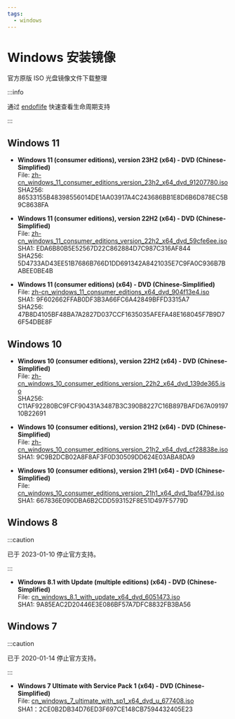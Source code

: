```yaml
---
tags:
  - windows
---
```


# Windows 安装镜像

官方原版 ISO 光盘镜像文件下载整理

:::info

通过 [endoflife](https://endoflife.date/windows) 快速查看生命周期支持

:::

## Windows 11

- **Windows 11 (consumer editions), version 23H2 (x64) - DVD (Chinese-Simplified)**<br />
  File: [zh-cn_windows_11_consumer_editions_version_23h2_x64_dvd_91207780.iso](magnet:?xt=urn:btih:19ffe4debe0e0466dcf7a93dc910756e23d77356&dn=zh-cn_windows_11_consumer_editions_version_23h2_x64_dvd_91207780.iso&xl=6714650624)<br />
  SHA256: 86533155B48398556014DE1AA03917A4C243686BB1E8D6B6D878EC5B9C8638FA

- **Windows 11 (consumer editions), version 22H2 (x64) - DVD (Chinese-Simplified)**<br />
  File: [zh-cn_windows_11_consumer_editions_version_22h2_x64_dvd_59cfe6ee.iso](magnet:?xt=urn:btih:576ca02db5b3d98a237de508139f9f471e69e247&dn=zh-cn_windows_11_consumer_editions_version_22h2_x64_dvd_59cfe6ee.iso&xl=5517127680)<br />
  SHA1: EDA6B80B5E52567D22C862884D7C987C316AF844<br />
  SHA256: 5D4733AD43EE51B7686B766D1DD691342A8421035E7C9FA0C936B7BABEE0BE4B

- **Windows 11 (consumer editions) (x64) - DVD (Chinese-Simplified)**<br />
  File: [zh-cn_windows_11_consumer_editions_x64_dvd_904f13e4.iso](magnet:?xt=urn:btih:CF0A537944C001AD86B1CA058E8D877F5F022FC6&dn=zh-cn_windows_11_consumer_editions_x64_dvd_904f13e4.iso&xl=5517273088)<br />
  SHA1: 9F602662FFAB0DF3B3A66FC6A42849BFFD3315A7<br />
  SHA256: 47B8D4105BF48BA7A2827D037CCF1635035AFEFA48E168045F7B9D76F54DBE8F

## Windows 10

- **Windows 10 (consumer editions), version 22H2 (x64) - DVD (Chinese-Simplified)**<br />
  File: [zh-cn_windows_10_consumer_editions_version_22h2_x64_dvd_139de365.iso](magnet:?xt=urn:btih:2f608d2271ff7f68ed4d03737f8c7902ed9cb612&dn=zh-cn_windows_10_consumer_editions_version_22h2_x64_dvd_139de365.iso&xl=6078826496)<br />
  SHA256: C11AF92280BC9FCF90431A3487B3C390B8227C16B897BAFD67A0919710B22691

- **Windows 10 (consumer editions), version 21H2 (x64) - DVD (Chinese-Simplified)**<br />
  File: [zh-cn_windows_10_consumer_editions_version_21h2_x64_dvd_cf28838e.iso](magnet:?xt=urn:btih:9BAC9CB83EA23D7A420DB0C16F0E630B7E711ECA&dn=zh-cn_windows_10_consumer_editions_version_21h2_x64_dvd_cf28838e.iso&xl=5859952640)<br />
  SHA1: 9C9B2DCB02A8F8AF3F0D30509DD624E03ABA8DA9

- **Windows 10 (consumer editions), version 21H1 (x64) - DVD (Chinese-Simplified)**<br />
  File: [cn_windows_10_consumer_editions_version_21h1_x64_dvd_1baf479d.iso](magnet:?xt=urn:btih:D6ED0CA62352B3D61EB1EC921596F030D866473C&dn=cn_windows_10_consumer_editions_version_21h1_x64_dvd_1baf479d.iso&xl=5807677440)<br />
  SHA1: 667836E090DBA6B2CDD593152F8E51D497F5779D

## Windows 8

:::caution

已于 2023-01-10 停止官方支持。

:::

- **Windows 8.1 with Update (multiple editions) (x64) - DVD (Chinese-Simplified)**<br />
  File: [cn_windows_8.1_with_update_x64_dvd_6051473.iso](ed2k://|file|cn_windows_8.1_with_update_x64_dvd_6051473.iso|4504475648|D66BEF759548656EDA981D902A957545|/)<br />
  SHA1: 9A85EAC2D20446E3E086BF57A7DFC8832FB3BA56

## Windows 7

:::caution

已于 2020-01-14 停止官方支持。

:::

- **Windows 7 Ultimate with Service Pack 1 (x64) - DVD (Chinese-Simplified)**<br />
  File: [cn_windows_7_ultimate_with_sp1_x64_dvd_u_677408.iso](magnet:?xt=urn:btih:E86414F638E11104248108B155BE9408A8362509&dn=cn_windows_7_ultimate_with_sp1_x64_dvd_u_677408.iso&xl=3420557312)<br />
  SHA1：2CE0B2DB34D76ED3F697CE148CB7594432405E23
